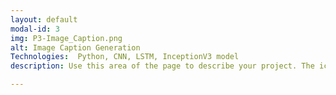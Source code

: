 ```yaml
---
layout: default
modal-id: 3
img: P3-Image_Caption.png  
alt: Image Caption Generation 
Technologies:  Python, CNN, LSTM, InceptionV3 model
description: Use this area of the page to describe your project. The icon above is part of a free icon set by <a href="https://sellfy.com/p/8Q9P/jV3VZ/">Flat Icons</a>. On their website, you can download their free set with 16 icons, or you can purchase the entire set with 146 icons for only $12!

---
```

